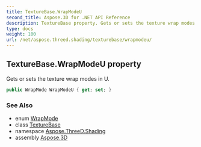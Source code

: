```yaml
---
title: TextureBase.WrapModeU
second_title: Aspose.3D for .NET API Reference
description: TextureBase property. Gets or sets the texture wrap modes in U
type: docs
weight: 100
url: /net/aspose.threed.shading/texturebase/wrapmodeu/
---
```

## TextureBase.WrapModeU property

Gets or sets the texture wrap modes in U.

```csharp
public WrapMode WrapModeU { get; set; }
```

### See Also

* enum [WrapMode](../../wrapmode/)
* class [TextureBase](../)
* namespace [Aspose.ThreeD.Shading](../../texturebase/)
* assembly [Aspose.3D](../../../)


